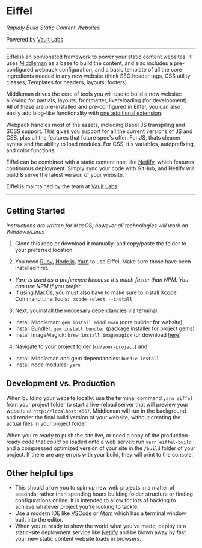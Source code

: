 # Eiffel

_Rapidly Build Static Content Websites_

Powered by [Vault Labs](https://vaultlabs.co)

***

Eiffel is an opinionated framework to power your static content websites. It uses [Middleman](https://middlemanapp.com) as a base to build the content, and also includes a pre-configured webpack configuration, and a basic template of all the core ingredients needed in any new website (think SEO header tags, CSS utility classes, Templates for headers, layouts, footers).

Middleman drives the core of tools you will use to build a new website: allowing for partials, layouts, frontmatter, livereloading (for development). All of these are pre-installed and pre-configured in Eiffel, you can also easily add blog-like functionality with [one additional extension](https://middlemanapp.com/basics/blogging/).

Webpack handles most of the assets, including Babel JS transpiling and SCSS support. This gives you support for all the current versions of JS and CSS, plus all the features that future spec's offer. For JS, thats cleaner syntax and the ability to load modules. For CSS, it's variables, autoprefixing, and color functions.

Eiffel can be combined with a static content host like [Netlify](https://www.netlify.com/), which features continuous deployment. Simply sync your code with GitHub, and Netlify will build & serve the latest version of your website. 

Eiffel is maintained by the team at [Vault Labs](https://vaultlabs.co).

***

## Getting Started

_Instructions are written for MacOS; however all technologies will work on Windows/Linux_

1. Clone this repo or download it manually, and copy/paste the folder to your preferred location.

2. You need [Ruby](https://www.ruby-lang.org/en/downloads/), [Node.js](https://nodejs.org/en/), [Yarn](https://yarnpkg.com/en/) to use Eiffel. Make sure those have been installed first.
- _Yarn is used as a preference because it's much faster than NPM. You can use NPM if you prefer_
- If using MacOs, you must also have to make sure to install Xcode Command Line Tools: `
xcode-select --install`

3. Next, youinstall the neccesary dependancies via terminal:
- Install Middleman: `gem install middleman` (core builder for website)
- Install Bundler: `gem install bundler` (package installer for project gems)
- Install ImageMagick: `brew install imagemagick` (or download [here](https://www.imagemagick.org/script/index.php))

4. Navigate to your project folder (`cd/your-project`) and:
- Install Middleman and gem dependancies: `bundle install`
- Install node modules: `yarn`


## Development vs. Production
When building your website locally: use the terminal command `yarn eiffel` from your project folder to start a live-reload server that will preview your website at `http://localhost:4567`. Middleman will run in the background and render the final build version of your website, without creating the actual files in your project folder.

When you're ready to push the site live, or need a copy of the production-ready code that _could_ be loaded onto a web server: run `yarn eiffel-build` and a compressed  optimized version of your site in the `/build` folder of your project. If there are any errors with your build, they will print to the console.


## Other helpful tips
- This should allow you to spin up new web projects in a matter of seconds, rather than spending hours building folder structure or finding configurations online. It is intended to allow for lots of hacking to achieve whatever project you're looking to tackle.
- Use a modern IDE like [VSCode](https://code.visualstudio.com/) or [Atom](https://atom.io/) which has a terminal window built into the editor. 
- When you're ready to show the world what you've made, deploy to a static-site deployment service like [Netlify](https://netlify.com) and be blown away by fast your new static content website loads in browsers.
